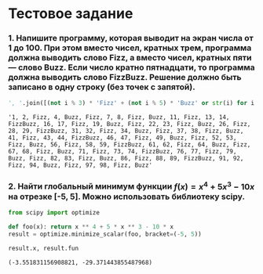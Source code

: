 # Тестовое задание

### 1. Напишите программу, которая выводит на экран числа от 1 до 100. При этом вместо чисел, кратных трем, программа должна выводить слово Fizz, а вместо чисел, кратных пяти — слово Buzz. Если число кратно пятнадцати, то программа должна выводить слово FizzBuzz. Решение должно быть записано в одну строку (без точек с запятой).


```python
', '.join([(not i % 3) * 'Fizz' + (not i % 5) * 'Buzz' or str(i) for i in range(1,101)])
```




    '1, 2, Fizz, 4, Buzz, Fizz, 7, 8, Fizz, Buzz, 11, Fizz, 13, 14, FizzBuzz, 16, 17, Fizz, 19, Buzz, Fizz, 22, 23, Fizz, Buzz, 26, Fizz, 28, 29, FizzBuzz, 31, 32, Fizz, 34, Buzz, Fizz, 37, 38, Fizz, Buzz, 41, Fizz, 43, 44, FizzBuzz, 46, 47, Fizz, 49, Buzz, Fizz, 52, 53, Fizz, Buzz, 56, Fizz, 58, 59, FizzBuzz, 61, 62, Fizz, 64, Buzz, Fizz, 67, 68, Fizz, Buzz, 71, Fizz, 73, 74, FizzBuzz, 76, 77, Fizz, 79, Buzz, Fizz, 82, 83, Fizz, Buzz, 86, Fizz, 88, 89, FizzBuzz, 91, 92, Fizz, 94, Buzz, Fizz, 97, 98, Fizz, Buzz'



### 2. Найти глобальный минимум функции $f(x) = x^4 + 5x^3 - 10x$ на отрезке [-5, 5]. Можно использовать библиотеку scipy.


```python
from scipy import optimize

def foo(x): return x ** 4 + 5 * x ** 3 - 10 * x
result = optimize.minimize_scalar(foo, bracket=(-5, 5))

result.x, result.fun
```




    (-3.551831156908821, -29.371443855487968)


